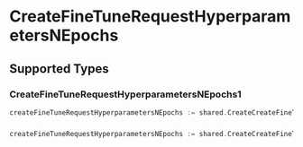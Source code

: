 # CreateFineTuneRequestHyperparametersNEpochs


## Supported Types

### CreateFineTuneRequestHyperparametersNEpochs1

```go
createFineTuneRequestHyperparametersNEpochs := shared.CreateCreateFineTuneRequestHyperparametersNEpochsCreateFineTuneRequestHyperparametersNEpochs1(shared.CreateFineTuneRequestHyperparametersNEpochs1{/* values here */})
```

### 

```go
createFineTuneRequestHyperparametersNEpochs := shared.CreateCreateFineTuneRequestHyperparametersNEpochsInteger(int64{/* values here */})
```

